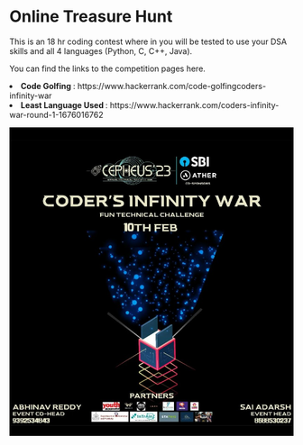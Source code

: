 # Online Treasure Hunt

This is an 18 hr coding contest where in you will be tested to use your DSA skills and all 4 languages (Python, C, C++, Java). 

You can find the links to the competition pages here.
<li>
  <strong> Code Golfing </strong> : https://www.hackerrank.com/code-golfingcoders-infinity-war
<li> 
  <strong> Least Language Used </strong> : https://www.hackerrank.com/coders-infinity-war-round-1-1676016762
  
  
  
  
 ![alt](https://github.com/16AbhinavReddy/Cepheus-23/blob/main/Online%20Treasure%20Hunt/Treasure%20Hunt%20Event.jpeg)
